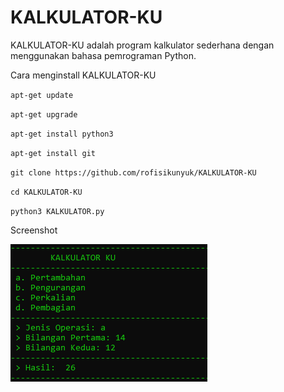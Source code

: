 # KALKULATOR-KU
<p>KALKULATOR-KU adalah program kalkulator sederhana dengan menggunakan bahasa pemrograman Python.</p>
<p>Cara menginstall KALKULATOR-KU</p>
<p><code>apt-get update</code></p>
<p><code>apt-get upgrade</code></p>
<p><code>apt-get install python3</code></p>
<p><code>apt-get install git</code></p>
<p><code>git clone https://github.com/rofisikunyuk/KALKULATOR-KU</code></p>
<p><code>cd KALKULATOR-KU</code></p>
<p><code>python3 KALKULATOR.py</code></p>
<p>Screenshot</p>
<img src="https://github.com/rofisikunyuk/KALKULATOR-KU/blob/main/Screenshot/Screenshot%20(213).png" width="" h300eight="270">





